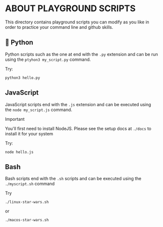 # ABOUT PLAYGROUND SCRIPTS

This directory contains playground scripts you can modify as you like in order to practice your command line and github skills.

## 🐍 Python

Python scripts such as the one at end with the `.py` extension and can be run using the `ptyhon3 my_script.py` command.

Try:

```
python3 hello.py
```


## JavaScript

JavaScript scripts end with the `.js` extension and can be executed using the `node my_script.js` command.

> [!IMPORTANT]
> You'll first need to install NodeJS. Please see the setup docs at `./docs` to install it for your system

Try:

```
node hello.js
```

## Bash

Bash scripts end with the `.sh` scripts and can be executed using the `./myscript.sh` command

Try

```
./linux-star-wars.sh
```
or

```
./macos-star-wars.sh
```
